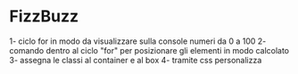 FizzBuzz
===
1- ciclo for in modo da visualizzare sulla console numeri da 0 a 100
2- comando dentro al ciclo "for" per posizionare gli elementi in modo calcolato
3- assegna le classi al container e al box
4- tramite css personalizza 


